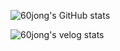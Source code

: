 ![60jong's GitHub stats](https://github-readme-stats.vercel.app/api?username=60jong&show_icon=true&theme=kacho_ga)

![60jong's velog stats](https://jongky.shop:8080/velog-stats?username=rudwhd515&refresh_token=ey)
<!--
**60jong/60jong** is a ✨ _special_ ✨ repository because its `README.md` (this file) appears on your GitHub profile.

Here are some ideas to get you started:

- 🔭 I’m currently working on ...
- 🌱 I’m currently learning ...
- 👯 I’m looking to collaborate on ...
- 🤔 I’m looking for help with ...
- 💬 Ask me about ...
- 📫 How to reach me: ...
- 😄 Pronouns: ...
- ⚡ Fun fact: ...
-->

